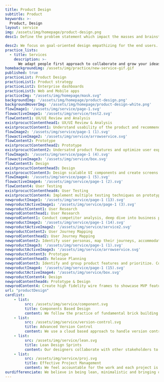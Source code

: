 ```yaml
---
title: Product Design
subtitle: Product
keywords: >-
  Product, Design
layout: service
img: /assets/img/homepage/product-design.png
desc1: Define the problem statement which impact the masses and brainstorm ideas to find a solution. Build a strong relationship between your application and its users.

desc2: We focus on goal-oriented design empathizing for the end users. We help you to design a simplified solution with a minimalist approach to provide a seamless customer experience and greater adoption.
practice_lists:
  - title: Services
    description: >-
      We adapt people first approach to collaborate and grow your ideas into human centered products or services.
homebackgroundimg: /assets/img/practice/new-service-gif.gif
published: true
practiceList: Product Design
practiceList1: Product strategy
practiceList2: Enterprise dashboards
practiceList3: Web and Mobile apps
practiceImg: "/assets/img/homepage/mask.svg"
backgroundImg: '/assets/img/homepage/product-design.png'
backgroundHoverImg: '/assets/img/homepage/product-design-white.png'
flowImage1: '/assets/img/service/page-1.svg'
flowactiveImage1: '/assets/img/service/test2.svg'
flowContent1: UX/UI Review and Analysis
existprocuctContenthead1: UX/UI Review & Analysis
existprocuctContent1: Understand usability of the product and recommend on context building , screen interaction and flow 
flowImage2: '/assets/img/service/page-1 (1).svg'
flowactiveImage2: '/assets/img/service/arrowservice.svg'
flowContent2: Prototype
existprocuctContenthead2: Prototype
existprocuctContent2: Undersatnd product features and optimize user experience through high fidelity wire-frame and validate the same
flowImage3: '/assets/img/service/page-1 (4).svg'
flowactiveImage3: '/assets/img/service/box.svg'
flowContent3: Design
existprocuctContenthead3: Design
existprocuctContent3: Design scalable UI components and create screens which showcase better usability and  experience
flowImage4: '/assets/img/service/page-1 (5).svg'
flowactiveImage4: '/assets/img/service/page-1 (2).svg'
flowContent4: User Testing
existprocuctContenthead4: User Testing
existprocuctContent4: Implement multiple testing techniques on prototypes and beta/staging sites. Listen to the end users to iterate
newproductImage1: '/assets/img/service/page-1 (13).svg'
newproductActiveImage1: '/assets/img/service/page-1 (3).svg'
newproductContent1: User Research
newprodContenthead1: User Research
newprodContent1: Conduct competitor analysis, deep dive into business processes and user personas to understand user needs
newproductImage2: '/assets/img/service/page-1 (14).svg'
newproductActiveImage2: '/assets/img/service/service2.svg'
newproductContent2: User Journey Mapping
newprodContenthead2: User Journey Mapping
newprodContent2: Identify user personas, map their journeys, accommodate scale & business complexities in the requirement
newproductImage3: '/assets/img/service/page-1 (1).svg'
newproductActiveImage3: '/assets/img/service/arrowservice.svg'
newproductContent3: Prototype
newprodContenthead3: Release Planning
newprodContent3: Identify and group product features and prioritize. Collaborate with dev and business teams to plan release
newproductImage4: '/assets/img/service/page-1 (15).svg'
newproductActiveImage4: '/assets/img/service/box.svg'
newproductContent4: Design
newprodContenthead4: Prototype & Design
newprodContent4: Create high fidelity wire frames to showcase MVP features. Get validation from customers and design to scale 
url: "productDesign"
cardlist: 
    - list:
         src: /assets/img/service/component.svg
         title: Components Based Design 
         content: We follow the practice of fundamental brick building to make hand-off to the developers becomes effortless
    - list:
         src: /assets/img/service/version-control.svg
         title: Advanced Version Control 
         content: We use a cloud based approach to handle version control for design artifacts to achieve fast and fluid with our design releases
    - list:
         src: /assets/img/service/lean.svg
         title: Lean Design Sprints 
         content: Our designers collaborate with other stakeholders to conduct effective sprint to identify and define the stages of product development.
    - list:
         src: /assets/img/service/proj.svg
         title: Effective Project Management
         content: We feel accountable for the work and each project is owned by one lead designer who ensures that quality is delivered.
ourdifferenciate: We believe in being lean, minimalistic and bringing out the usability of the product through our sprint sessions. Having worked with large enterprises for over 3+years makes it easier for us to understand the innovation driven scalable designs.          
---
```

